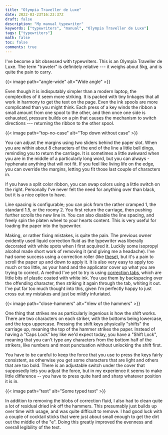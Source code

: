 ```yaml
---
title: "Olympia Traveller de Luxe"
date: 2022-03-23T16:23:37Z
draft: false
description: "My manual typewriter"
keywords: ["typewriters", "manual", "Olympia Traveller de Luxe"]
tags: ["typewriters"]
math: false
toc: false
comments: true
---
```


I've become a bit obsessed with typewriters. This is an Olympia Traveller de Luxe. The term "traveler" is definitely relative --- it weighs about 5kg, and is quite the pain to carry.

{{< image path="angle-wide" alt="Wide angle" >}}

Even though it is indisputably simpler than a modern laptop, the complexities of it seem more striking. It is packed with tiny linkages that all work in harmony to get the text on the page. Even the ink spools are more complicated than you might think. Each press of a key winds the ribbon a small amount from one spool to the other, and then once one side is exhausted, pressure builds on a pin that causes the mechanism to switch directions --- returning the ribbon to the other spool.

{{< image path="top-no-case" alt="Top down without case" >}}

You can adjust the margins using two sliders behind the paper slot. When you are within about 8 characters of the end of the line a little bell dings, reminding you to return the carriage. It is sometimes a little awkward when you are in the middle of a particularly long word, but you can always -hyphenate anything that will not fit. If you feel like living life on the edge, you can override the margins, letting you fit those last couple of characters in.

If you have a split color ribbon, you can swap colors using a little switch on the right. Personally I've never felt the need for anything over than black, but it is a nice option to have.

Line spacing is configurable; you can pick from the rather cramped 1, the standard 1.5, or the roomy 2. You first return the carriage, then pushing further scrolls the new line in. You can also disable the line spacing, and freely spin the platen wheel to your hearts content. This is very useful for loading the paper into the typewriter.

Making, or rather fixing mistakes, is quite the pain. The previous owner evidently used liquid correction fluid as the typewriter was liberally decorated with white spots when I first acquired it. Luckily some isopropyl alcohol made short work of removing it (and giving me a headache). I've had some success using a correction roller (like [these](https://www.amazon.co.uk/dp/B07FGNVT1R/)), but it's a pain to scroll the paper up and down to apply it. It is also very easy to apply too much or too little, as your hand and the applicator cover up what you are trying to correct. A method I've yet to try is using [correction tabs](https://web.archive.org/web/20190621183803/https://www.etsy.com/uk/listing/193351648/ko-rec-type-old-school-typewriter), which are little bits of plastic coated with white ink. You use them by backspacing over the offending character, then striking it again through the tab, whiting it out. I've put far too much thought into this, given I'm perfectly happy to just cross out my mistakes and just be mildly infuriated.

{{< image path="close-hammers" alt="View of the hammers" >}}

One thing that strikes me as particularly ingenious is how the shift works. There are two characters on each striker, with the bottoms being lowercase, and the tops uppercase. Pressing the shift keys physically "shifts" the carriage up, meaning the top of the hammer strikes the paper. Instead of having a "Caps Lock" key like we'd expect today, you have a "Shift Lock", meaning that you can't type any characters from the bottom half of the strikers, like numbers and most punctuation without unlocking the shift first.

You have to be careful to keep the force that you use to press the keys fairly consistent, as otherwise you get some characters that are light and others that are too bold. There is an adjustable switch under the cover that supposedly lets you adjust the force, but in my experience it seems to make little difference -- you have to press quite hard and sharp whatever position it is in.

{{< image path="text" alt="Some typed text" >}}

In addition to removing the blobs of correction fluid, I also had to clean quite a lot of residual dried ink off the hammers. This presumably just builds up over time with usage, and was quite difficult to remove. I had good luck with a couple of cocktail sticks that were just about small enough to get the dirt out the middle of the "e". Doing this greatly improved the evenness and overall legibility of the text.
